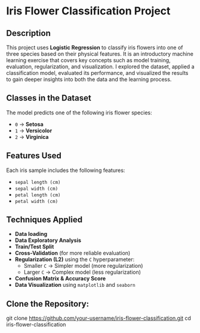 # Iris Flower Classification Project

##  Description

This project uses **Logistic Regression** to classify iris flowers into one of three species based on their physical features. It is an introductory machine learning exercise that covers key concepts such as model training, evaluation, regularization, and visualization.
I explored the dataset, applied a classification model, evaluated its performance, and visualized the results to gain deeper insights into both the data and the learning process.


## Classes in the Dataset

The model predicts one of the following iris flower species:

- `0` → **Setosa**
- `1` → **Versicolor**
- `2` → **Virginica**


## Features Used

Each iris sample includes the following features:

- `sepal length (cm)`
- `sepal width (cm)`
- `petal length (cm)`
- `petal width (cm)`

## Techniques Applied
- **Data loading**
- **Data Exploratory Analysis**
- **Train/Test Split**
- **Cross-Validation** (for more reliable evaluation)
- **Regularization (L2)** using the `C` hyperparameter:
  - Smaller `C` → Simpler model (more regularization)
  - Larger `C` → Complex model (less regularization)
- **Confusion Matrix & Accuracy Score**
- **Data Visualization** using `matplotlib` and `seaborn`

## Clone the Repository:

git clone https://github.com/your-username/iris-flower-classification.git
cd iris-flower-classification


